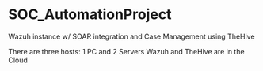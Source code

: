 # SOC_AutomationProject
Wazuh instance w/ SOAR integration and Case Management using TheHive

There are three hosts: 1 PC and 2 Servers
Wazuh and TheHive are in the Cloud
